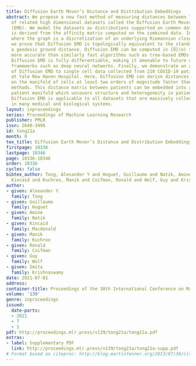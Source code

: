 ```yaml
---
title: Diffusion Earth Mover’s Distance and Distribution Embeddings
abstract: We propose a new fast method of measuring distances between large numbers
  of related high dimensional datasets called the Diffusion Earth Mover’s Distance
  (EMD). We model the datasets as distributions supported on common data graph that
  is derived from the affinity matrix computed on the combined data. In such cases
  where the graph is a discretization of an underlying Riemannian closed manifold,
  we prove that Diffusion EMD is topologically equivalent to the standard EMD with
  a geodesic ground distance. Diffusion EMD can be computed in {Õ}(n) time and is
  more accurate than similarly fast algorithms such as tree-based EMDs. We also show
  Diffusion EMD is fully differentiable, making it amenable to future uses in gradient-descent
  frameworks such as deep neural networks. Finally, we demonstrate an application
  of Diffusion EMD to single cell data collected from 210 COVID-19 patient samples
  at Yale New Haven Hospital. Here, Diffusion EMD can derive distances between patients
  on the manifold of cells at least two orders of magnitude faster than equally accurate
  methods. This distance matrix between patients can be embedded into a higher level
  patient manifold which uncovers structure and heterogeneity in patients. More generally,
  Diffusion EMD is applicable to all datasets that are massively collected in parallel
  in many medical and biological systems.
layout: inproceedings
series: Proceedings of Machine Learning Research
publisher: PMLR
issn: 2640-3498
id: tong21a
month: 0
tex_title: Diffusion Earth Mover’s Distance and Distribution Embeddings
firstpage: 10336
lastpage: 10346
page: 10336-10346
order: 10336
cycles: false
bibtex_author: Tong, Alexander Y and Huguet, Guillaume and Natik, Amine and Macdonald,
  Kincaid and Kuchroo, Manik and Coifman, Ronald and Wolf, Guy and Krishnaswamy, Smita
author:
- given: Alexander Y
  family: Tong
- given: Guillaume
  family: Huguet
- given: Amine
  family: Natik
- given: Kincaid
  family: Macdonald
- given: Manik
  family: Kuchroo
- given: Ronald
  family: Coifman
- given: Guy
  family: Wolf
- given: Smita
  family: Krishnaswamy
date: 2021-07-01
address:
container-title: Proceedings of the 38th International Conference on Machine Learning
volume: '139'
genre: inproceedings
issued:
  date-parts:
  - 2021
  - 7
  - 1
pdf: http://proceedings.mlr.press/v139/tong21a/tong21a.pdf
extras:
- label: Supplementary PDF
  link: http://proceedings.mlr.press/v139/tong21a/tong21a-supp.pdf
# Format based on citeproc: http://blog.martinfenner.org/2013/07/30/citeproc-yaml-for-bibliographies/
---
```

